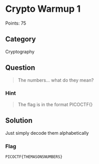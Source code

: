 # Crypto Warmup 1

Points: 75

## Category

Cryptography

## Question

> The numbers... what do they mean?

### Hint

> The flag is in the format PICOCTF{}

## Solution

Just simply decode them alphabetically

### Flag

`PICOCTF{THEMASONSNUMBERS}`
